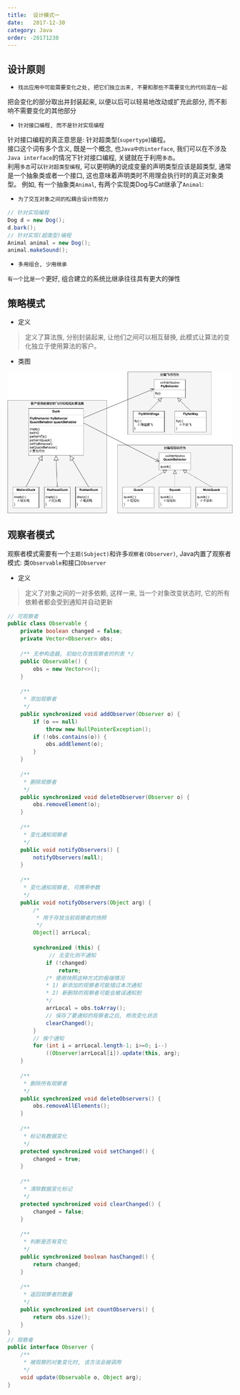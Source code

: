 ```yaml
---
title:  设计模式一
date:   2017-12-30
category: Java
order: -20171230
---
```


## 设计原则

* `找出应用中可能需要变化之处, 把它们独立出来, 不要和那些不需要变化的代码混在一起`

把会变化的部分取出并封装起来, 以便以后可以轻易地改动或扩充此部分, 而不影响不需要变化的其他部分

* `针对接口编程, 而不是针对实现编程`

针对接口编程的真正意思是: 针对超类型(`supertype`)编程。  
接口这个词有多个含义, 既是一个概念, 也`Java中的interface`, 我们可以在不涉及`Java interface`的情况下针对接口编程, 关键就在于利用`多态`。  
利用`多态`可以`针对超类型编程`, 可以更明确的说成变量的声明类型应该是超类型, 通常是一个抽象类或者一个接口, 这也意味着声明类时不用理会执行时的真正对象类型。 例如, 有一个抽象类`Animal`, 有两个实现类Dog与Cat继承了`Animal`:

* `为了交互对象之间的松耦合设计而努力`

```java
// 针对实现编程
Dog d = new Dog();
d.bark();
// 针对实现(超类型)编程
Animal animal = new Dog();
animal.makeSound();
```

* `多用组合, 少用继承`

`有一个`比`是一个`更好, 组合建立的系统比继承往往具有更大的弹性


## 策略模式

* 定义
> 定义了算法族, 分别封装起来, 让他们之间可以相互替换, 此模式让算法的变化独立于使用算法的客户。

* 类图

![策略模式](./img/strategy.png)

## 观察者模式
观察者模式需要有一个`主题(Subject)`和许多`观察者(Observer)`, Java内置了观察者模式: 类`Observable`和接口`Observer`

* 定义
> 定义了对象之间的一对多依赖, 这样一来, 当一个对象改变状态时, 它的所有依赖者都会受到通知并自动更新

```java
// 可观察者
public class Observable {
    private boolean changed = false;
    private Vector<Observer> obs;

    /** 无参构造器, 初始化存放观察者的列表 */
    public Observable() {
        obs = new Vector<>();
    }

    /**
     * 添加观察者
     */
    public synchronized void addObserver(Observer o) {
        if (o == null)
            throw new NullPointerException();
        if (!obs.contains(o)) {
            obs.addElement(o);
        }
    }

    /**
     * 删除观察者
     */
    public synchronized void deleteObserver(Observer o) {
        obs.removeElement(o);
    }

    /**
     * 变化通知观察者
     */
    public void notifyObservers() {
        notifyObservers(null);
    }

    /**
     * 变化通知观察者, 可携带参数
     */
    public void notifyObservers(Object arg) {
        /*
         * 用于存放当前观察者的快照
         */
        Object[] arrLocal;

        synchronized (this) {
             // 无变化则不通知
            if (!changed)
                return;
            /* 使用快照这种方式的极端情况
            * 1) 新添加的观察者可能错过本次通知
            * 2) 新删除的观察者可能会被误通知到
            */
            arrLocal = obs.toArray();
            // 保存了要通知的观察者之后, 修改变化状态
            clearChanged();
        }
        // 挨个通知
        for (int i = arrLocal.length-1; i>=0; i--)
            ((Observer)arrLocal[i]).update(this, arg);
    }

    /**
     * 删除所有观察者
     */
    public synchronized void deleteObservers() {
        obs.removeAllElements();
    }

    /**
     * 标记有数据变化
     */
    protected synchronized void setChanged() {
        changed = true;
    }

    /**
     * 清除数据变化标记
     */
    protected synchronized void clearChanged() {
        changed = false;
    }

    /**
     * 判断是否有变化
     */
    public synchronized boolean hasChanged() {
        return changed;
    }

    /**
     * 返回观察者的数量
     */
    public synchronized int countObservers() {
        return obs.size();
    }
}
// 观察者
public interface Observer {
    /**
     * 被观察的对象变化时, 该方法会被调用
     */
    void update(Observable o, Object arg);
}
```